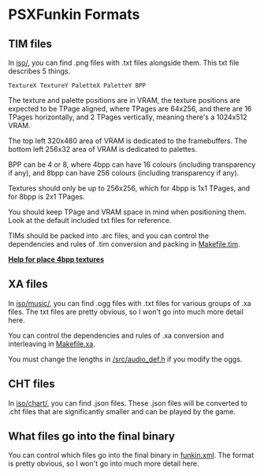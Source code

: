 # PSXFunkin Formats

## TIM files

In [iso/](/iso/), you can find .png files with .txt files alongside them. This txt file describes 5 things.

`TextureX TextureY PaletteX PaletteY BPP`

The texture and palette positions are in VRAM, the texture positions are expected to be TPage aligned, where TPages are 64x256, and there are 16 TPages horizontally, and 2 TPages vertically, meaning there's a 1024x512 VRAM.

The top left 320x480 area of VRAM is dedicated to the framebuffers. The bottom left 256x32 area of VRAM is dedicated to palettes.

BPP can be 4 or 8, where 4bpp can have 16 colours (including transparency if any), and 8bpp can have 256 colours (including transparency if any).

Textures should only be up to 256x256, which for 4bpp is 1x1 TPages, and for 8bpp is 2x1 TPages.

You should keep TPage and VRAM space in mind when positioning them. Look at the default included txt files for reference.

TIMs should be packed into .arc files, and you can control the dependencies and rules of .tim conversion and packing in [Makefile.tim](/Makefile.tim).

**[Help for place 4bpp textures](https://www.cuemath.com/numbers/multiples-of-64)**

## XA files

In [iso/music/](/iso/music/), you can find .ogg files with .txt files for various groups of .xa files. The txt files are pretty obvious, so I won't go into much more detail here.

You can control the dependencies and rules of .xa conversion and interleaving in [Makefile.xa](/Makefile.xa).

You must change the lengths in [/src/audio_def.h](audio_def.h) if you modify the oggs.

## CHT files

In [iso/chart/](/iso/chart/), you can find .json files. These .json files will be converted to .cht files that are significantly smaller and can be played by the game.

## What files go into the final binary

You can control which files go into the final binary in [funkin.xml](/funkin.xml). The format is pretty obvious, so I won't go into much more detail here.
